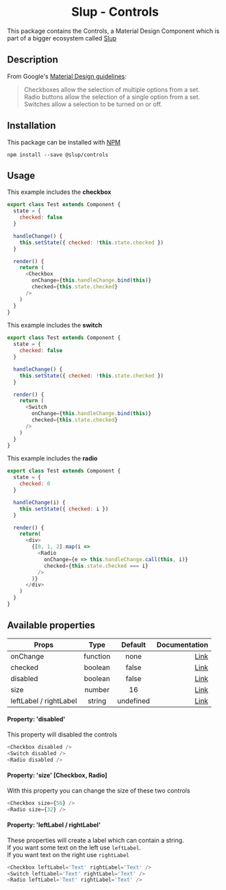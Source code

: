 <demo gif>

<h1 align='center'>Slup - Controls</h1>

This package contains the Controls, a Material Design Component which is part of a bigger ecosystem called [Slup](https://github.com/gejsi/material)

## Description
From Google's [Material Design guidelines](https://material.io/guidelines):
<blockquote>
  Checkboxes allow the selection of multiple options from a set.<br />
  Radio buttons allow the selection of a single option from a set.<br />
  Switches allow a selection to be turned on or off.
</blockquote>

## Installation
This package can be installed with [NPM](http://npmjs.com/)
```
npm install --save @slup/controls
```

## Usage
This example includes the **checkbox**
```js
export class Test extends Component {
  state = {
    checked: false
  }

  handleChange() {
    this.setState({ checked: !this.state.checked })
  }

  render() {
    return (
      <Checkbox
        onChange={this.handleChange.bind(this)}
        checked={this.state.checked}
      />
    )
  }
}
```

This example includes the **switch**
```js
export class Test extends Component {
  state = {
    checked: false
  }

  handleChange() {
    this.setState({ checked: !this.state.checked })
  }

  render() {
    return (
      <Switch
        onChange={this.handleChange.bind(this)}
        checked={this.state.checked}
      />
    )
  }
}
```
This example includes the **radio**
```js
export class Test extends Component {
  state = {
    checked: 0
  }

  handleChange(i) {
    this.setState({ checked: i })
  }

  render() {
    return(
      <div>
        {[0, 1, 2].map(i =>
          <Radio
            onChange={e => this.handleChange.call(this, i)}
            checked={this.state.checked === i}
          />
        )}
      </div>
    )
  }
}
```


## Available properties
| Props                       |    Type       |    Default    | Documentation                          |
|-----------------------------|:-------------:|:-------------:|------:                                 |
| onChange                    |  function     |  none         | [Link](#usage)                         |
| checked                     |  boolean      |  false        | [Link](#usage)                         |
| disabled                    |  boolean      |  false        | [Link](#property-disabled)             |
| size                        |  number       |  16           | [Link](#property-size-checkbox-radio)  |
| leftLabel / rightLabel      |  string       |  undefined    | [Link](#property-leftlabel-rightlabel) |  

#### Property: 'disabled'
This property will disabled the controls
```js
<Checkbox disabled />
<Switch disabled />
<Radio disabled />
```

#### Property: 'size' [Checkbox, Radio]
With this property you can change the size of these two controls
```js
<Checkbox size={56} />
<Radio size={32} />
```

#### Property: 'leftLabel / rightLabel'
These properties will create a label which can contain a string.
<br />
If you want some text on the left use `leftLabel`.
<br />
If you want text on the right use `rightLabel`

```js
<Checkbox leftLabel='Text' rightLabel='Text' />
<Switch leftLabel='Text' rightLabel='Text' />
<Radio leftLabel='Text' rightLabel='Text' />
```
